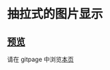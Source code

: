 # 抽拉式的图片显示

## [预览](src/index.html)

请在 gitpage 中浏览[本页](https://mekefly.github.io/quick-style/expanding-cards)
